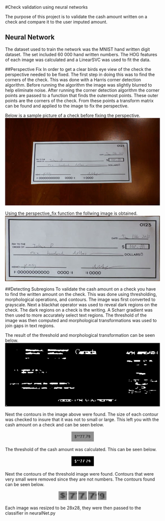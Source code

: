 #Check validation using neural networks

The purpose of this project is to validate the cash amount written on a check and compare it to the user imputed amount.
 
## Neural Network 
The dataset used to train the network was the MNIST hand written digit dataset. The set included 60 000 hand written numbers.  The HOG features of each image was calculated and a LinearSVC was used to fit the data.


##Perspective Fix
In order to get a clear birds eye view of the check the perspective needed to be fixed.
The first step in doing this was to find the corners of the check.  This was done with a Harris corner detection algorithm. 
Before running the algorithm the image was slightly blurred to help eliminate noise.
After running the corner detection algorithm the corner points are passed to a function that finds the outermost points.
These outer points are the corners of the check.
From these points a transform matrix can be found and applied to the image to fix the perspective.


Below is a sample picture of a check before fixing the perspective.
![alt tag](https://raw.githubusercontent.com/DanGravel/Machine-Learning/master/CheckValidation/Sample%20Images/Checks/check1.jpg)

Using the perspective_fix function the follwing image is obtained.
![alt tag](https://raw.githubusercontent.com/DanGravel/Machine-Learning/master/CheckValidation/Sample%20Images/Checks/perspectiveFix1.jpg)

##Detecting Subregions
To validate the cash amount on a check you have to find the written amount on the check.  This was done using thresholding, morphological operations, and contours. The image was first converted to grayscale.  Next a blackhat operator was used to reveal dark regions on the check. The dark regions on a check is the writing. A Scharr gradient was then used to more accurately select text regions. The threshold of the image was then computed and morphological transformations was used to join gaps in text regions.

The result of the threshold and morphological transformation can be seen below.
![alt tag](https://github.com/DanGravel/Machine-Learning/blob/master/CheckValidation/Sample%20Images/Checks/threshold.png)

Next the contours in the image above were found. The size of each contour was checked to insure that it was not to small or large. This left you with the cash amount on a check and can be seen below.
<p align="center">
 <img src="https://github.com/DanGravel/Machine-Learning/blob/master/CheckValidation/Sample%20Images/Checks/dollars.png")>
</p>
The threshold of the cash amount was calculated.  This can be seen below.
<p align="center">
 <img src="https://github.com/DanGravel/Machine-Learning/blob/master/CheckValidation/Sample%20Images/Checks/dollars_th.png")>
</p>
Next the contours of the threshold image were found.  Contours that were very small were removed since they are not numbers. The contours found can be seen below.
<p align="center">
 <img src="https://github.com/DanGravel/Machine-Learning/blob/master/CheckValidation/Sample%20Images/Checks/number4.png")>
 <img src="https://github.com/DanGravel/Machine-Learning/blob/master/CheckValidation/Sample%20Images/Checks/number3.png">
 <img src="https://github.com/DanGravel/Machine-Learning/blob/master/CheckValidation/Sample%20Images/Checks/number2.png">
 <img src="https://github.com/DanGravel/Machine-Learning/blob/master/CheckValidation/Sample%20Images/Checks/number1.png">
 <img src="https://github.com/DanGravel/Machine-Learning/blob/master/CheckValidation/Sample%20Images/Checks/number0.png">
</p>

Each image was resized to be 28x28, they were then passed to the classifier in neuralNet.py





